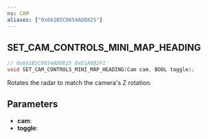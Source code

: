 ```yaml
---
ns: CAM
aliases: ["0x661B5C8654ADD825"]
---
```

## SET_CAM_CONTROLS_MINI_MAP_HEADING

```c
// 0x661B5C8654ADD825 0xE1A0B2F1
void SET_CAM_CONTROLS_MINI_MAP_HEADING(Cam cam, BOOL toggle);
```

Rotates the radar to match the camera's Z rotation.

## Parameters
* **cam**: 
* **toggle**: 

